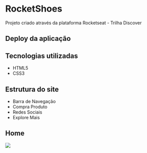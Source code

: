 # RocketShoes
Projeto criado através da plataforma Rocketseat - Trilha Discover

## Deploy da aplicação


## Tecnologias utilizadas
+ HTML5
+ CSS3

## Estrutura do site
+ Barra de Navegação
+ Compra Produto
+ Redes Sociais
+ Explore Mais

## Home 

<img src=".github/project-mobile.png">
